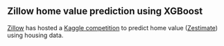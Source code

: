 ## Zillow home value prediction using XGBoost

[Zillow](https://www.zillow.com/) has hosted a [Kaggle
competition](https://www.kaggle.com/c/zillow-prize-1) to predict home value ([Zestimate](https://www.zillow.com/zestimate/)) using housing data.

 
